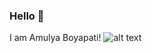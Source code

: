 ### Hello 👋
I am Amulya Boyapati!
![alt text](http://url/to/https://www.google.com/imgres?imgurl=https%3A%2F%2Fimages.pexels.com%2Fphotos%2F60597%2Fdahlia-red-blossom-bloom-60597.jpeg%3Fauto%3Dcompress%26cs%3Dtinysrgb%26dpr%3D1%26w%3D500&imgrefurl=https%3A%2F%2Fwww.pexels.com%2Fsearch%2Fflower%2520wallpaper%2F&tbnid=1lmmYdOmNUaX2M&vet=12ahUKEwj-zaKaw8XqAhV1A7cAHe-ODcwQMygIegUIARDkAQ..i&docid=HOqXEvxEUfInTM&w=500&h=375&q=flower%20images&ved=2ahUKEwj-zaKaw8XqAhV1A7cAHe-ODcwQMygIegUIARDkAQ)
<!--
**amulya12/amulya12** is a ✨ _special_ ✨ repository because its `README.md` (this file) appears on your GitHub profile.

Here are some ideas to get you started:

- 🔭 I’m currently working on ...
- 🌱 I’m currently learning ...
- 👯 I’m looking to collaborate on ...
- 🤔 I’m looking for help with ...
- 💬 Ask me about ...
- 📫 How to reach me: ...
- 😄 Pronouns: ...
- ⚡ Fun fact: ...
-->
